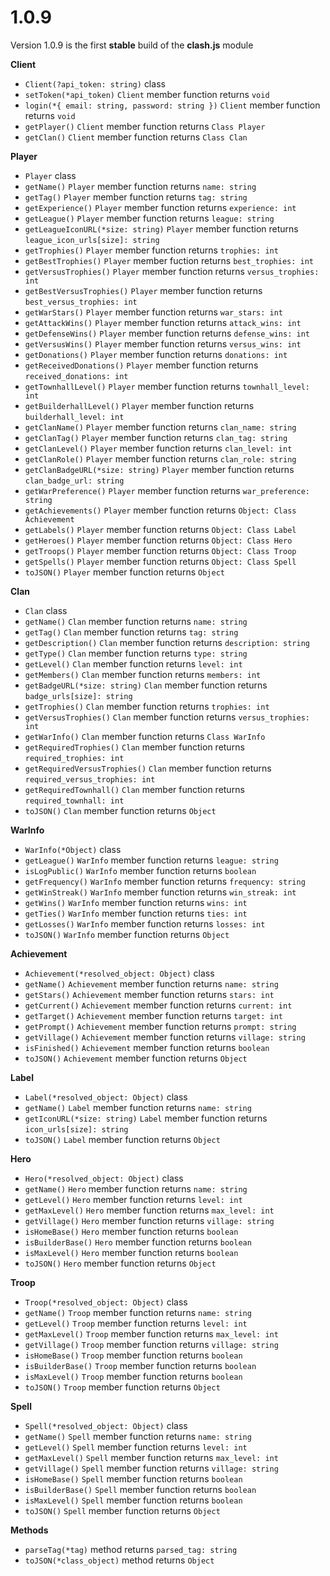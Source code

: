 # 1.0.9

Version 1.0.9 is the first **stable** build of the **clash.js** module

**Client**

- `Client(?api_token: string)` class
- `setToken(*api_token)` `Client` member function returns `void`
- `login(*{ email: string, password: string })` `Client` member function returns `void`
- `getPlayer()` `Client` member function returns `Class Player`
- `getClan()` `Client` member function returns `Class Clan`

**Player**

- `Player` class
- `getName()` `Player` member function returns `name: string`
- `getTag()` `Player` member function returns `tag: string`
- `getExperience()` `Player` member function returns `experience: int`
- `getLeague()` `Player` member function returns `league: string`
- `getLeagueIconURL(*size: string)` `Player` member function returns `league_icon_urls[size]: string`
- `getTrophies()` `Player` member function returns `trophies: int`
- `getBestTrophies()` `Player` member fuction returns `best_trophies: int`
- `getVersusTrophies()` `Player` member function returns `versus_trophies: int`
- `getBestVersusTrophies()` `Player` member function returns `best_versus_trophies: int`
- `getWarStars()` `Player` member function returns `war_stars: int`
- `getAttackWins()` `Player` member function returns `attack_wins: int`
- `getDefenseWins()` `Player` member function returns `defense_wins: int`
- `getVersusWins()` `Player` member function returns `versus_wins: int`
- `getDonations()` `Player` member function returns `donations: int`
- `getReceivedDonations()` `Player` member function returns `received_donations: int`
- `getTownhallLevel()` `Player` member function returns `townhall_level: int`
- `getBuilderhallLevel()` `Player` member function returns `builderhall_level: int`
- `getClanName()` `Player` member function returns `clan_name: string`
- `getClanTag()` `Player` member function returns `clan_tag: string`
- `getClanLevel()` `Player` member function returns `clan_level: int`
- `getClanRole()` `Player` member function returns `clan_role: string`
- `getClanBadgeURL(*size: string)` `Player` member function returns `clan_badge_url: string`
- `getWarPreference()` `Player` member function returns `war_preference: string`
- `getAchievements()` `Player` member function returns `Object: Class Achievement`
- `getLabels()` `Player` member function returns `Object: Class Label`
- `getHeroes()` `Player` member function returns `Object: Class Hero`
- `getTroops()` `Player` member function returns `Object: Class Troop`
- `getSpells()` `Player` member function returns `Object: Class Spell`
- `toJSON()` `Player` member function returns `Object`

**Clan**

- `Clan` class
- `getName()` `Clan` member function returns `name: string`
- `getTag()` `Clan` member function returns `tag: string`
- `getDescription()` `Clan` member function returns `description: string`
- `getType()` `Clan` member function returns `type: string`
- `getLevel()` `Clan` member function returns `level: int`
- `getMembers()` `Clan` member function returns `members: int`
- `getBadgeURL(*size: string)` `Clan` member function returns `badge_urls[size]: string`
- `getTrophies()` `Clan` member function returns `trophies: int`
- `getVersusTrophies()` `Clan` member function returns `versus_trophies: int`
- `getWarInfo()` `Clan` member function returns `Class WarInfo`
- `getRequiredTrophies()` `Clan` member function returns `required_trophies: int`
- `getRequiredVersusTrophies()` `Clan` member function returns `required_versus_trophies: int`
- `getRequiredTownhall()` `Clan` member function returns `required_townhall: int`
- `toJSON()` `Clan` member function returns `Object`

**WarInfo**

- `WarInfo(*Object)` class
- `getLeague()` `WarInfo` member function returns `league: string`
- `isLogPublic()` `WarInfo` member function returns `boolean`
- `getFrequency()` `WarInfo` member function returns `frequency: string`
- `getWinStreak()` `WarInfo` member function returns `win_streak: int`
- `getWins()` `WarInfo` member function returns `wins: int`
- `getTies()` `WarInfo` member function returns `ties: int`
- `getLosses()` `WarInfo` member function returns `losses: int`
- `toJSON()` `WarInfo` member function returns `Object`

**Achievement**

- `Achievement(*resolved_object: Object)` class
- `getName()` `Achievement` member function returns `name: string`
- `getStars()` `Achievement` member function returns `stars: int`
- `getCurrent()` `Achievement` member function returns `current: int`
- `getTarget()` `Achievement` member function returns `target: int`
- `getPrompt()` `Achievement` member function returns `prompt: string`
- `getVillage()` `Achievement` member function returns `village: string`
- `isFinished()` `Achievement` member function returns `boolean`
- `toJSON()` `Achievement` member function returns `Object`

**Label**

- `Label(*resolved_object: Object)` class
- `getName()` `Label` member function returns `name: string`
- `getIconURL(*size: string)` `Label` member function returns `icon_urls[size]: string`
- `toJSON()` `Label` member function returns `Object`

**Hero**

- `Hero(*resolved_object: Object)` class
- `getName()` `Hero` member function returns `name: string`
- `getLevel()` `Hero` member function returns `level: int`
- `getMaxLevel()` `Hero` member function returns `max_level: int`
- `getVillage()` `Hero` member function returns `village: string`
- `isHomeBase()` `Hero` member function returns `boolean`
- `isBuilderBase()` `Hero` member function returns `boolean`
- `isMaxLevel()` `Hero` member function returns `boolean`
- `toJSON()` `Hero` member function returns `Object`

**Troop**

- `Troop(*resolved_object: Object)` class
- `getName()` `Troop` member function returns `name: string`
- `getLevel()` `Troop` member function returns `level: int`
- `getMaxLevel()` `Troop` member function returns `max_level: int`
- `getVillage()` `Troop` member function returns `village: string`
- `isHomeBase()` `Troop` member function returns `boolean`
- `isBuilderBase()` `Troop` member function returns `boolean`
- `isMaxLevel()` `Troop` member function returns `boolean`
- `toJSON()` `Troop` member function returns `Object`

**Spell**

- `Spell(*resolved_object: Object)` class
- `getName()` `Spell` member function returns `name: string`
- `getLevel()` `Spell` member function returns `level: int`
- `getMaxLevel()` `Spell` member function returns `max_level: int`
- `getVillage()` `Spell` member function returns `village: string`
- `isHomeBase()` `Spell` member function returns `boolean`
- `isBuilderBase()` `Spell` member function returns `boolean`
- `isMaxLevel()` `Spell` member function returns `boolean`
- `toJSON()` `Spell` member function returns `Object`

**Methods**

- `parseTag(*tag)` method returns `parsed_tag: string`
- `toJSON(*class_object)` method returns `Object`